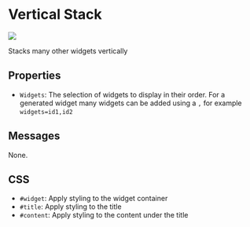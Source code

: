 # Vertical Stack
![](https://raw.githubusercontent.com/haydendonald/NodeRed-Dashbored/main/img/widgets/vertStack.png)

Stacks many other widgets vertically

## Properties
* `Widgets`: The selection of widgets to display in their order. For a generated widget many widgets can be added using a `,` for example `widgets=id1,id2`

## Messages
None.

## CSS
* `#widget`: Apply styling to the widget container
* `#title`: Apply styling to the title
* `#content`: Apply styling to the content under the title